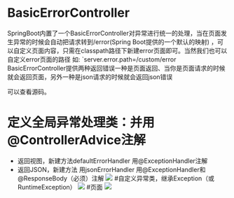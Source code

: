 # BasicErrorController
SpringBoot内置了一个BasicErrorController对异常进行统一的处理，当在页面发生异常的时候会自动把请求转到/error(Spring Boot提供的一个默认的映射) 
，可以自定义页面内容，只需在classpath路径下新建error页面即可。当然我们也可以自定义error页面的路径 
如:
`server.error.path=/custom/error
BasicErrorController提供两种返回错误一种是页面返回、当你是页面请求的时候就会返回页面，另外一种是json请求的时候就会返回json错误

可以查看源码。

# 定义全局异常处理类：并用@ControllerAdvice注解
- 返回视图，新建方法defaultErrorHandler 用@ExceptionHandler注解
- 返回JSON，新建方法 用jsonErrorHandler 用@ExceptionHandler和@ResponseBody（必须）注解
![](https://upload-images.jianshu.io/upload_images/4685968-702bf9d222304e9b.png?imageMogr2/auto-orient/strip%7CimageView2/2/w/1240)
#自定义异常类，继承Exception（或RuntimeException）
![](https://upload-images.jianshu.io/upload_images/4685968-010fd9a4f76fb914.png?imageMogr2/auto-orient/strip%7CimageView2/2/w/1240)
#页面
![](https://upload-images.jianshu.io/upload_images/4685968-a760a4fe8a240d5b.png?imageMogr2/auto-orient/strip%7CimageView2/2/w/1240)
